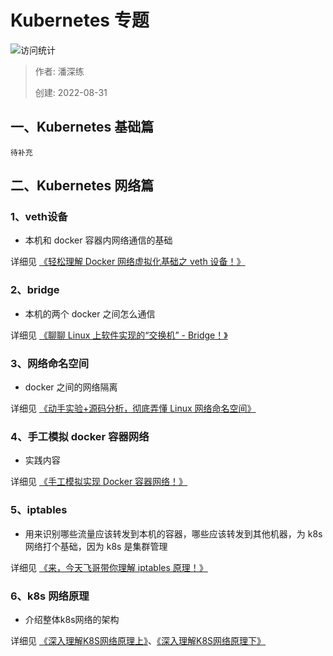 # Kubernetes 专题 

![访问统计](https://visitor-badge.glitch.me/badge?page_id=senlypan.qa.17-kubernetes-about&left_color=blue&right_color=red)

> 作者: 潘深练
>
> 创建: 2022-08-31

## 一、Kubernetes 基础篇

`待补充`

## 二、Kubernetes 网络篇

### 1、veth设备

- 本机和 docker 容器内网络通信的基础

详细见 [《轻松理解 Docker 网络虚拟化基础之 veth 设备！》](https://mp.weixin.qq.com/s/sSQFINJ8RO8Nc4XtcyQIjQ)

### 2、bridge

- 本机的两个 docker 之间怎么通信

详细见 [《聊聊 Linux 上软件实现的“交换机” - Bridge！》](https://mp.weixin.qq.com/s/JnKz1fUgZmGdvfxOm2ehZg)

### 3、网络命名空间

- docker 之间的网络隔离

详细见 [《动手实验+源码分析，彻底弄懂 Linux 网络命名空间》](https://mp.weixin.qq.com/s/lscMpc5BWAEzjgYw6H0wBw)

### 4、手工模拟 docker 容器网络

- 实践内容

详细见 [《手工模拟实现 Docker 容器网络！》](https://mp.weixin.qq.com/s/Arcz3RWe_o0Ijw6uPWKdVw)

### 5、iptables

- 用来识别哪些流量应该转发到本机的容器，哪些应该转发到其他机器，为 k8s 网络打个基础，因为 k8s 是集群管理

详细见 [《来，今天飞哥带你理解 iptables 原理！》](https://mp.weixin.qq.com/s/O084fYzUFk7jAzJ2DDeADg)

### 6、k8s 网络原理

- 介绍整体k8s网络的架构

详细见 [《深入理解K8S网络原理上》](https://mp.weixin.qq.com/s/8muM-UAl7KyFAIsdfTebyQ)、[《深入理解K8S网络原理下》](https://mp.weixin.qq.com/s/-DcJ7N_gqhaPWsIT1NMKIw)
 